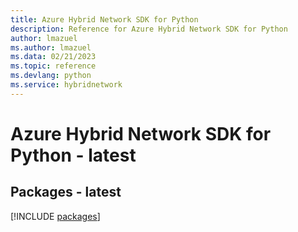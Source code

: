 ```yaml
---
title: Azure Hybrid Network SDK for Python
description: Reference for Azure Hybrid Network SDK for Python
author: lmazuel
ms.author: lmazuel
ms.data: 02/21/2023
ms.topic: reference
ms.devlang: python
ms.service: hybridnetwork
---
```

# Azure Hybrid Network SDK for Python - latest
## Packages - latest
[!INCLUDE [packages](hybrid-network-index.md)]